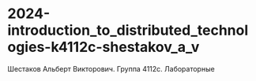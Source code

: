 # 2024-introduction_to_distributed_technologies-k4112c-shestakov_a_v
Шестаков Альберт Викторович. Группа 4112с. Лабораторные
